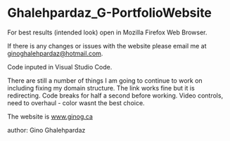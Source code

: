 # Ghalehpardaz_G-PortfolioWebsite



For best results (intended look) open in Mozilla Firefox Web Browser.

If there is any changes or issues with the website please email me at ginoghalehpardaz@hotmail.com.


Code inputed in Visual Studio Code.


There are still a number of things I am going to continue to work on including fixing my domain structure.
The link works fine but it is redirecting.
Code breaks for half a second before working.
Video controls, need to overhaul - color wasnt the best choice.

The website is www.ginog.ca



author: Gino Ghalehpardaz
